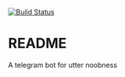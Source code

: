 [![Build Status](https://travis-ci.org/joshkurien/tg_greyback_bot.svg?branch=master)](https://travis-ci.org/joshkurien/tgtaskbot)
# README

A telegram bot for utter noobness